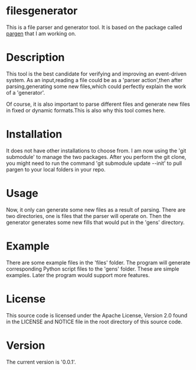 # filesgenerator
This is a file parser and generator tool. It is based on the package called [pargen](https://github.com/zhiyuanfeng-git/pargen) that I am working on. 

# Description
This tool is the best candidate for verifying and improving an event-driven system. As an input,reading a file could be as a 'parser action',then after parsing,generating some new files,which could perfectly explain the work of a 'generator'.

Of course, it is also important to parse different files and generate new files in fixed or dynamic formats.This is also why this tool comes here.

# Installation
It does not have other installations to choose from. I am now using the 'git submodule' to manage the two packages. After you perform the git clone, you might need to run the command 'git submodule update --init' to pull pargen to your local folders in your repo.

# Usage
Now, it only can generate some new files as a result of parsing. There are two directories, one is files that the parser will operate on. Then the generator generates some new fills that would put in the 'gens' directory.

# Example
There are some example files in the 'files' folder. The program will generate corresponding Python script files to the 'gens' folder.
These are simple examples. Later the program would support more features.

# License
This source code is licensed under the Apache License, Version 2.0 found in the LICENSE and NOTICE file in the root directory of this source code.

# Version
The current version is '0.0.1'.

